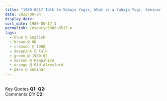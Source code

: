 ```yaml
---
title: "1980-0517 Talk to Sahaja Yogis, What is a Sahaja Yogi, Seminar, Day 1, Session 1 (morning), Old Alresford (13 kms ENE of Winchester), Hampshire, UK"
date: 2023-09-24
display_date: 
sort_date: 1980-05-17.1
permalink: /events/1980-0517-a
tags:
  - blue @ English
  - brown @ UK
  - crimson @ 1980
  - deeppink @ Talk
  - green @ 1980-05
  - maroon @ Hampshire
  - orange @ Old Alresford
  - peru @ Seminar
---
```


<br>

<wave-list>
  <list-title color="DarkSeaGreen" width="55">Key Quotes</list-title>
  <list-item color="BlanchedAlmond" width="280"><b>Q1:</b> <i></i></list-item>
  <list-item color="Lavender" width="280"><b>Q2:</b> <i></i></list-item>
</wave-list>

<br>

<wave-list>
  <list-title color="DarkSeaGreen" width="55">Comments</list-title>
  <list-item color="BlanchedAlmond" width="280"><b>C1:</b> <i></i></list-item>
  <list-item color="Lavender" width="280"><b>C2:</b> <i></i></list-item>
</wave-list>